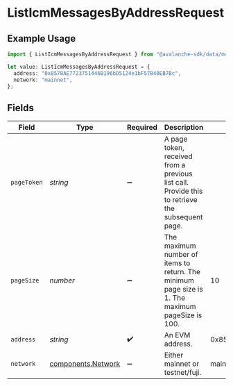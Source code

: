 # ListIcmMessagesByAddressRequest

## Example Usage

```typescript
import { ListIcmMessagesByAddressRequest } from "@avalanche-sdk/data/models/operations";

let value: ListIcmMessagesByAddressRequest = {
  address: "0x8578AE7723751446B196bD5124e1bF57B40EB7Bc",
  network: "mainnet",
};
```

## Fields

| Field                                                                                           | Type                                                                                            | Required                                                                                        | Description                                                                                     | Example                                                                                         |
| ----------------------------------------------------------------------------------------------- | ----------------------------------------------------------------------------------------------- | ----------------------------------------------------------------------------------------------- | ----------------------------------------------------------------------------------------------- | ----------------------------------------------------------------------------------------------- |
| `pageToken`                                                                                     | *string*                                                                                        | :heavy_minus_sign:                                                                              | A page token, received from a previous list call. Provide this to retrieve the subsequent page. |                                                                                                 |
| `pageSize`                                                                                      | *number*                                                                                        | :heavy_minus_sign:                                                                              | The maximum number of items to return. The minimum page size is 1. The maximum pageSize is 100. | 10                                                                                              |
| `address`                                                                                       | *string*                                                                                        | :heavy_check_mark:                                                                              | An EVM address.                                                                                 | 0x8578AE7723751446B196bD5124e1bF57B40EB7Bc                                                      |
| `network`                                                                                       | [components.Network](../../models/components/network.md)                                        | :heavy_minus_sign:                                                                              | Either mainnet or testnet/fuji.                                                                 | mainnet                                                                                         |